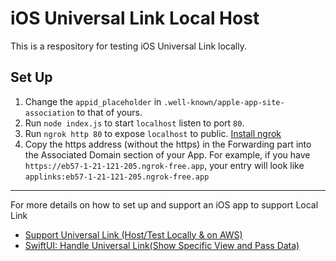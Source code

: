 # iOS Universal Link Local Host
This is a respository for testing iOS Universal Link locally.

## Set Up
1. Change the `appid_placeholder` in `.well-known/apple-app-site-association` to that of yours. 
2. Run `node index.js` to start `localhost` listen to port `80`. 
3. Run `ngrok http 80` to expose `localhost` to public. [Install ngrok](https://ngrok.com/download)
4. Copy the https address (without the https) in the Forwarding part into the Associated Domain section of your App. For example, if you have `https://eb57-1-21-121-205.ngrok-free.app`, your entry will look like `applinks:eb57-1-21-121-205.ngrok-free.app`

---

For more details on how to set up and support an iOS app to support Local Link
- [Support Universal Link (Host/Test Locally & on AWS)](https://blog.stackademic.com/swift-ios-support-universal-link-host-test-locally-on-aws-2620804062ad)
- [SwiftUI: Handle Universal Link(Show Specific View and Pass Data)](https://medium.com/@itsuki.enjoy/swiftui-handle-universal-link-show-specific-view-and-pass-data-9c8ee898bef7)



